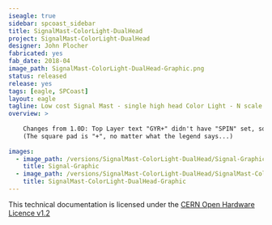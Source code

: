 ```yaml
---
iseagle: true
sidebar: spcoast_sidebar
title: SignalMast-ColorLight-DualHead
project: SignalMast-ColorLight-DualHead
designer: John Plocher
fabricated: yes
fab_date: 2018-04
image_path: SignalMast-ColorLight-DualHead-Graphic.png
status: released
release: yes
tags: [eagle, SPCoast]
layout: eagle
tagline: Low cost Signal Mast - single high head Color Light - N scale
overview: >
    
    Changes from 1.0D: Top Layer text "GYR+" didn't have "SPIN" set, so it was wrong side up and backward on the top row of upsidedown masts...
    (The square pad is "+", no matter what the legend says...)
    
images:
  - image_path: /versions/SignalMast-ColorLight-DualHead/Signal-Graphic.png
    title: Signal-Graphic
  - image_path: /versions/SignalMast-ColorLight-DualHead/SignalMast-ColorLight-DualHead-Graphic.png
    title: SignalMast-ColorLight-DualHead-Graphic
---
```



This technical documentation is licensed under the [CERN Open Hardware Licence v1.2](http://www.ohwr.org/attachments/2388/cern_ohl_v_1_2.txt)
